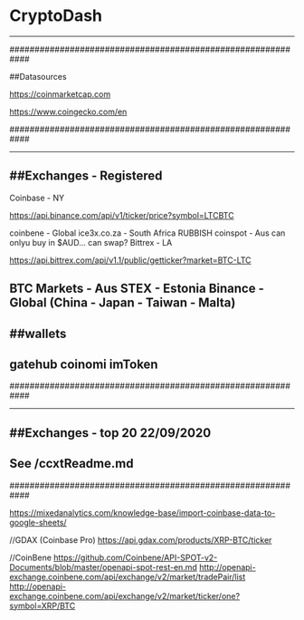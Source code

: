 # CryptoDash
---------------------

############################################################

##Datasources

https://coinmarketcap.com 

https://www.coingecko.com/en

############################################################

-------------------
##Exchanges - Registered
-------------------
Coinbase - NY

https://api.binance.com/api/v1/ticker/price?symbol=LTCBTC

coinbene - Global
ice3x.co.za - South Africa RUBBISH
coinspot - Aus can onlyu buy in $AUD... can swap?
Bittrex - LA

https://api.bittrex.com/api/v1.1/public/getticker?market=BTC-LTC

BTC Markets - Aus
STEX - Estonia
Binance - Global (China - Japan - Taiwan - Malta)
--------------------
##wallets
--------------------
gatehub
coinomi
imToken
--------------------
############################################################

-------------------
##Exchanges - top 20 22/09/2020
-------------------
See /ccxtReadme.md
--------------------
############################################################

https://mixedanalytics.com/knowledge-base/import-coinbase-data-to-google-sheets/

//GDAX (Coinbase Pro)
https://api.gdax.com/products/XRP-BTC/ticker


//CoinBene
https://github.com/Coinbene/API-SPOT-v2-Documents/blob/master/openapi-spot-rest-en.md
http://openapi-exchange.coinbene.com/api/exchange/v2/market/tradePair/list
http://openapi-exchange.coinbene.com/api/exchange/v2/market/ticker/one?symbol=XRP/BTC